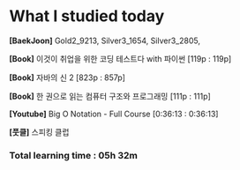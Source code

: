<h1>What I studied today</h1>

<strong>[BaekJoon]</strong> Gold2_9213, Silver3_1654, Silver3_2805, 

<strong>[Book]</strong> 이것이 취업을 위한 코딩 테스트다 with 파이썬 [119p : 119p]

<strong>[Book]</strong> 자바의 신 2 [823p : 857p]

<strong>[Book]</strong> 한 권으로 읽는 컴퓨터 구조와 프로그래밍 [111p : 111p]

<strong>[Youtube]</strong> Big O Notation - Full Course [0:36:13 : 0:36:13]

<strong>[풋클]</strong> 스피킹 클럽

<h3>Total learning time : 05h 32m</h3>

